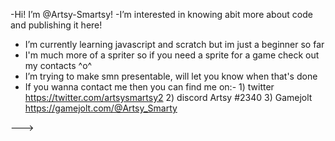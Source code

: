 -Hi! I’m @Artsy-Smartsy!
-I’m interested in knowing abit more about code and publishing it here!
- I’m currently learning javascript and scratch but im just a beginner so far
- I'm much more of a spriter so if you need a sprite for a game check out my contacts ^o^
- I’m trying to make smn presentable, will let you know when that's done
- If you wanna contact me then you can find me on:- 1) twitter https://twitter.com/artsysmartsy2 2) discord Artsy #2340 3) Gamejolt https://gamejolt.com/@Artsy_Smarty


--->
